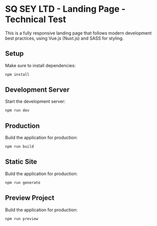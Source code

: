 # SQ SEY LTD - Landing Page - Technical Test

This is a fully responsive landing page that follows modern development best practices, using Vue.js (Nuxt.js) and SASS for styling.

## Setup

Make sure to install dependencies:

```bash
npm install
```

## Development Server

Start the development server:

```bash
npm run dev
```

## Production

Build the application for production:

```bash
npm run build
```

## Static Site

Build the application for production:

```bash
npm run generate
```

## Preview Project

Build the application for production:

```bash
npm run preview
```

